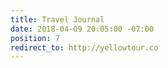```yaml
---
title: Travel Journal
date: 2018-04-09 20:05:00 -07:00
position: 7
redirect_to: http://yellowtour.co
---
```


